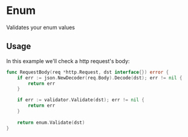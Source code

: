 # Enum

Validates your enum values

## Usage
In this example we'll check a http request's body:
```go
func RequestBody(req *http.Request, dst interface{}) error {
	if err := json.NewDecoder(req.Body).Decode(dst); err != nil {
		return err
	}

	if err := validator.Validate(dst); err != nil {
		return err
	}
	
	return enum.Validate(dst)
}
```
